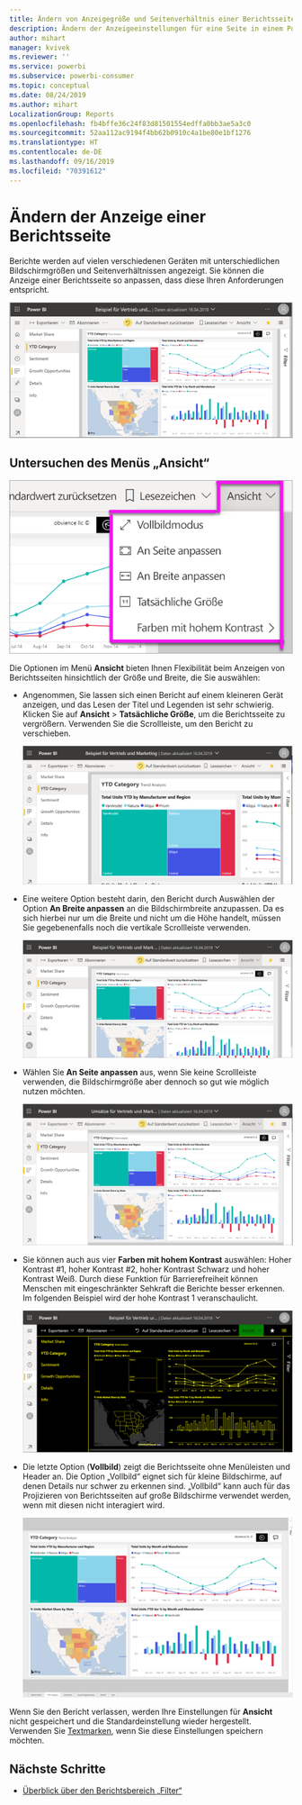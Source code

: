 ```yaml
---
title: Ändern von Anzeigegröße und Seitenverhältnis einer Berichtsseite
description: Ändern der Anzeigeeinstellungen für eine Seite in einem Power BI-Bericht
author: mihart
manager: kvivek
ms.reviewer: ''
ms.service: powerbi
ms.subservice: powerbi-consumer
ms.topic: conceptual
ms.date: 08/24/2019
ms.author: mihart
LocalizationGroup: Reports
ms.openlocfilehash: fb4bffe36c24f83d81501554edffa0bb3ae5a3c0
ms.sourcegitcommit: 52aa112ac9194f4bb62b0910c4a1be80e1bf1276
ms.translationtype: HT
ms.contentlocale: de-DE
ms.lasthandoff: 09/16/2019
ms.locfileid: "70391612"
---
```

# <a name="change-the-display-of-a-report-page"></a>Ändern der Anzeige einer Berichtsseite

Berichte werden auf vielen verschiedenen Geräten mit unterschiedlichen Bildschirmgrößen und Seitenverhältnissen angezeigt. Sie können die Anzeige einer Berichtsseite so anpassen, dass diese Ihren Anforderungen entspricht.

![Screenshot: Anzeigen eines Berichts im Canvas](media/end-user-report-view/power-bi-canvas.png)

## <a name="explore-the-view-menu"></a>Untersuchen des Menüs „Ansicht“

![Screenshot: Optionen der Dropdownliste „Ansicht“](media/end-user-report-view/power-bi-viewmenu.png)


Die Optionen im Menü **Ansicht** bieten Ihnen Flexibilität beim Anzeigen von Berichtsseiten hinsichtlich der Größe und Breite, die Sie auswählen:

- Angenommen, Sie lassen sich einen Bericht auf einem kleineren Gerät anzeigen, und das Lesen der Titel und Legenden ist sehr schwierig.  Klicken Sie auf **Ansicht** > **Tatsächliche Größe**, um die Berichtsseite zu vergrößern. Verwenden Sie die Scrollleiste, um den Bericht zu verschieben.

    ![Screenshot: Bericht, der mit zwei aufgerufenen Scrollleisten auf „Tatsächliche Größe“ festgelegt ist](media/end-user-report-view/power-bi-view-actual.png)

- Eine weitere Option besteht darin, den Bericht durch Auswählen der Option **An Breite anpassen** an die Bildschirmbreite anzupassen. Da es sich hierbei nur um die Breite und nicht um die Höhe handelt, müssen Sie gegebenenfalls noch die vertikale Scrollleiste verwenden.

  ![Screenshot: Bericht, der mit aufgerufener vertikalen Scrollleiste auf „An Breite anpassen“ festgelegt ist](media/end-user-report-view/power-bi-view-width.png)

- Wählen Sie **An Seite anpassen** aus, wenn Sie keine Scrollleiste verwenden, die Bildschirmgröße aber dennoch so gut wie möglich nutzen möchten.

   ![Screenshot: Bericht, der auf „An Seite anpassen“ festgelegt ist](media/end-user-report-view/power-bi-view-fit.png)

- Sie können auch aus vier **Farben mit hohem Kontrast** auswählen: Hoher Kontrast #1, hoher Kontrast #2, hoher Kontrast Schwarz und hoher Kontrast Weiß. Durch diese Funktion für Barrierefreiheit können Menschen mit eingeschränkter Sehkraft die Berichte besser erkennen. Im folgenden Beispiel wird der hohe Kontrast 1 veranschaulicht. 

    ![Screenshot: Bericht, der auf „Hoher Kontrast #1“ festgelegt ist](media/end-user-report-view/power-bi-contrast1.png)

- Die letzte Option (**Vollbild**) zeigt die Berichtsseite ohne Menüleisten und Header an. Die Option „Vollbild“ eignet sich für kleine Bildschirme, auf denen Details nur schwer zu erkennen sind.  „Vollbild“ kann auch für das Projizieren von Berichtsseiten auf große Bildschirme verwendet werden, wenn mit diesen nicht interagiert wird.  

    ![Bericht mit der Option „Vollbild“](media/end-user-report-view/power-bi-full-screen.png)

Wenn Sie den Bericht verlassen, werden Ihre Einstellungen für **Ansicht** nicht gespeichert und die Standardeinstellung wieder hergestellt. Verwenden Sie [Textmarken](end-user-bookmarks.md), wenn Sie diese Einstellungen speichern möchten.

## <a name="next-steps"></a>Nächste Schritte

* [Überblick über den Berichtsbereich „Filter“](end-user-report-filter.md)